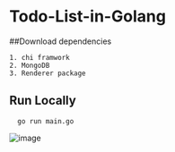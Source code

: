 # Todo-List-in-Golang
##Download dependencies 
``` 
1. chi framwork
2. MongoDB
3. Renderer package 
```
## Run Locally
```
  go run main.go 
```
![image](https://user-images.githubusercontent.com/22683343/127435857-08d76676-162b-432d-97a2-aa823c88117a.png)
